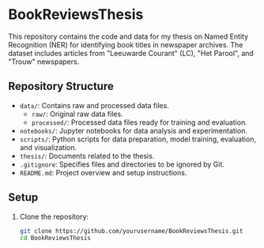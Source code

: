 # BookReviewsThesis

This repository contains the code and data for my thesis on Named Entity Recognition (NER) for identifying book titles in newspaper archives. The dataset includes articles from "Leeuwarde Courant" (LC), "Het Parool", and "Trouw" newspapers.

## Repository Structure

- `data/`: Contains raw and processed data files.
  - `raw/`: Original raw data files.
  - `processed/`: Processed data files ready for training and evaluation.
- `notebooks/`: Jupyter notebooks for data analysis and experimentation.
- `scripts/`: Python scripts for data preparation, model training, evaluation, and visualization.
- `thesis/`: Documents related to the thesis.
- `.gitignore`: Specifies files and directories to be ignored by Git.
- `README.md`: Project overview and setup instructions.

## Setup

1. Clone the repository:
   ```bash
   git clone https://github.com/yourusername/BookReviewsThesis.git
   cd BookReviewsThesis
